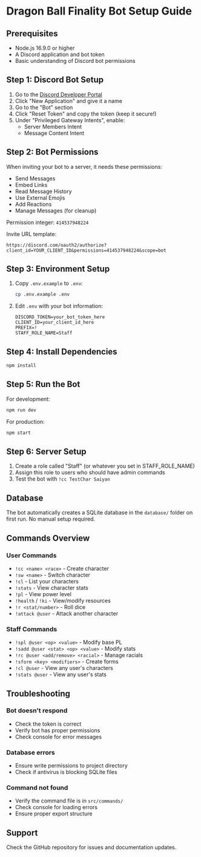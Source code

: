 # Dragon Ball Finality Bot Setup Guide

## Prerequisites
- Node.js 16.9.0 or higher
- A Discord application and bot token
- Basic understanding of Discord bot permissions

## Step 1: Discord Bot Setup

1. Go to the [Discord Developer Portal](https://discord.com/developers/applications)
2. Click "New Application" and give it a name
3. Go to the "Bot" section
4. Click "Reset Token" and copy the token (keep it secure!)
5. Under "Privileged Gateway Intents", enable:
   - Server Members Intent
   - Message Content Intent

## Step 2: Bot Permissions

When inviting your bot to a server, it needs these permissions:
- Send Messages
- Embed Links
- Read Message History
- Use External Emojis
- Add Reactions
- Manage Messages (for cleanup)

Permission integer: `414537948224`

Invite URL template:
```
https://discord.com/oauth2/authorize?client_id=YOUR_CLIENT_ID&permissions=414537948224&scope=bot
```

## Step 3: Environment Setup

1. Copy `.env.example` to `.env`:
   ```bash
   cp .env.example .env
   ```

2. Edit `.env` with your bot information:
   ```env
   DISCORD_TOKEN=your_bot_token_here
   CLIENT_ID=your_client_id_here
   PREFIX=!
   STAFF_ROLE_NAME=Staff
   ```

## Step 4: Install Dependencies

```bash
npm install
```

## Step 5: Run the Bot

For development:
```bash
npm run dev
```

For production:
```bash
npm start
```

## Step 6: Server Setup

1. Create a role called "Staff" (or whatever you set in STAFF_ROLE_NAME)
2. Assign this role to users who should have admin commands
3. Test the bot with `!cc TestChar Saiyan`

## Database

The bot automatically creates a SQLite database in the `database/` folder on first run. No manual setup required.

## Commands Overview

### User Commands
- `!cc <name> <race>` - Create character
- `!sw <name>` - Switch character  
- `!cl` - List your characters
- `!stats` - View character stats
- `!pl` - View power level
- `!health` / `!ki` - View/modify resources
- `!r <stat/number>` - Roll dice
- `!attack @user` - Attack another character

### Staff Commands  
- `!spl @user <op> <value>` - Modify base PL
- `!sadd @user <stat> <op> <value>` - Modify stats
- `!rc @user <add/remove> <racial>` - Manage racials
- `!sform <key> <modifiers>` - Create forms
- `!cl @user` - View any user's characters
- `!stats @user` - View any user's stats

## Troubleshooting

### Bot doesn't respond
- Check the token is correct
- Verify bot has proper permissions
- Check console for error messages

### Database errors
- Ensure write permissions to project directory
- Check if antivirus is blocking SQLite files

### Command not found
- Verify the command file is in `src/commands/`
- Check console for loading errors
- Ensure proper export structure

## Support

Check the GitHub repository for issues and documentation updates.
